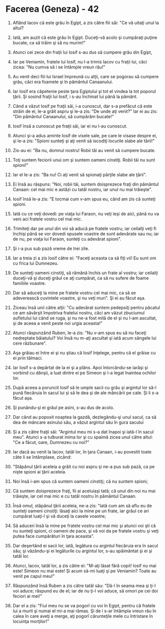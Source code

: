 # Facerea (Geneza) - 42

1. Aflând Iacov că este grâu în Egipt, a zis către fiii săi: "Ce vă uitaţi unul la altul?

2. Iată, am auzit că este grâu în Egipt. Duceţi-vă acolo şi cumpăraţi puţine bucate, ca să trăim şi să nu murim!"

3. Atunci cei zece din fraţii lui Iosif s-au dus să cumpere grâu din Egipt,

4. Iar pe Veniamin, fratele lui Iosif, nu l-a trimis Iacov cu fraţii lui, căci zicea: "Nu cumva să i se întâmple vreun rău!"

5. Au venit deci fiii lui Israel împreună cu alţii, care se pogorau să cumpere grâu, căci era foamete şi în pământul Canaanului.

6. Iar Iosif era căpetenie peste ţara Egiptului şi tot el vindea la tot poporul ţării. Şi sosind fraţii lui Iosif, i s-au închinat lui până la pământ.

7. Când a văzut Iosif pe fraţii săi, i-a cunoscut, dar s-a prefăcut că este străin de ei, le-a grăit aspru şi le-a zis: "De unde aţi venit?" Iar ei au zis: "Din pământul Canaanului, să cumpărăm bucate!"

8. Iosif însă a cunoscut pe fraţii săi, iar ei nu l-au cunoscut.

9. Atunci şi-a adus aminte Iosif de visele sale, pe care le visase despre ei, şi le-a zis: "Spioni sunteţi şi aţi venit să iscodiţi locurile slabe ale tării!"

10. Zis-au ei: "Ba nu, domnul nostru! Robii tăi au venit să cumpere bucate.

11. Toţi suntem feciorii unui om şi suntem oameni cinstiţi. Robii tăi nu sunt spioni!"

12. Iar el le-a zis: "Ba nu! Ci aţi venit să spionaţi părţile slabe ale ţării".

13. Ei însă au răspuns: "Noi, robii tăi, suntem doisprezece fraţi din pământul Canaan: cel mai mic e astăzi cu tatăl nostru, iar unul nu mai trăieşte".

14. Iosif însă le-a zis: "E tocmai cum v-am spus eu, când am zis că sunteţi spioni.

15. Iată cu ce veţi dovedi: pe viaţa lui Faraon, nu veţi ieşi de aici, până nu va veni aci fratele vostru cel mai mic.

16. Trimiteţi dar pe unul din voi să aducă pe fratele vostru; iar ceilalţi veţi fi închişi până se vor dovedi spusele voastre de sunt adevărate sau nu; iar de nu, pe viaţa lui Faraon, sunteţi cu adevărat spioni".

17. Şi i-a pus sub pază vreme de trei zile.

18. Iar a treia zi a zis Iosif către ei: "Faceţi aceasta ca să fiţi vii! Eu sunt om cu frica lui Dumnezeu.

19. De sunteţi oameni cinstiţi, să rămână închis un frate al vostru; iar ceilalţi duceţi-vă şi duceţi grâul ce aţi cumpărat, ca să nu sufere de foame familiile voastre.

20. Dar să aduceţi la mine pe fratele vostru cel mai mic, ca să se adeverească cuvintele voastre, şi nu veţi muri". Şi ei au făcut aşa.

21. Ziceau însă unii către alţii: "Cu adevărat suntem pedepsiţi pentru păcatul ce am săvârşit împotriva fratelui nostru, căci am văzut zbuciumul sufletului lui când se ruga, şi nu ne-a fost milă de el şi nu l-am ascultat, şi de aceea a venit peste noi urgia aceasta!"

22. Atunci răspunzând Ruben, le-a zis: "Nu v-am spus eu să nu faceţi nedreptate băiatului? Voi însă nu m-aţi ascultat şi iată acum sângele lui cere răzbunare".

23. Aşa grăiau ei între ei şi nu ştiau că Iosif înţelege, pentru că el grăise cu ei prin tălmaci.

24. Iar Iosif s-a depărtat de la ei şi a plâns. Apoi întorcându-se iarăşi şi vorbind cu dânşii, a luat dintre ei pe Simeon şi l-a legat înaintea ochilor lor.

25. După aceea a poruncit Iosif să le umple sacii cu grâu şi argintul lor să-l pună fiecăruia în sacul lui şi să le dea şi de ale mâncării pe cale. Şi li s-a făcut aşa.

26. Şi punându-şi ei grâul pe asini, s-au dus de acolo.

27. Dar când au poposit noaptea la gazdă, dezlegându-şi unul sacul, ca să dea de mâncare asinului său, a văzut argintul său în gura sacului

28. Şi a zis către fraţii săi: "Argintul meu mi s-a dat înapoi şi iată-l în sacul meu". Atunci s-a tulburat inima lor şi cu spaimă zicea unul către altul: "Ce a făcut, oare, Dumnezeu cu noi?"

29. Iar dacă au venit la Iacov, tatăl lor, în ţara Canaan, i-au povestit toate câte li se întâmplase, zicând:

30. "Stăpânul ţării aceleia a grăit cu noi aspru şi ne-a pus sub pază, ca pe nişte spioni ai ţării aceleia.

31. Noi însă i-am spus că suntem oameni cinstiţi; că nu suntem spioni;

32. Că suntem doisprezece fraţi, fii ai aceluiaşi tată; că unul din noi nu mai trăieşte, iar cel mai mic e cu tatăl nostru în pământul Canaan.

33. Însă omul, stăpânul ţării aceleia, ne-a zis: "Iată cum am să aflu eu de sunteţi oameni cinstiţi: lăsaţi aici la mine pe un frate, iar grâul ce ari cumpărat luaţi-l şi vă duceţi la casele voastre;

34. Să aduceri însă la mine pe fratele vostru cel mai mic şi atunci voi şti că nu sunteţi spioni, ci oameni de pace, şi vă voi da pe fratele vostru şi veţi putea face cumpărături în ţara aceasta".

35. Dar deşertând ei sacii lor, iată, legătura cu argintul fiecăruia era în sacul său; şi văzându-şi ei legăturile cu argintul lor, s-au spăimântat şi ei şi tatăl lor.

36. Atunci, Iacov, tatăl lor, a zis către ei: "M-aţi lăsat fără copii! Iosif nu mai este! Simeon nu mai este! Şi acum să-mi luaţi şi pe Veniamin? Toate au venit pe capul meu!"

37. Răspunzând însă Ruben a zis către tatăl său: "Dă-l în seama mea şi ţi-l voi aduce; răspund eu de el; iar de nu ţi-l voi aduce, să omori pe cei doi feciori ai mei!"

38. Dar el a zis: "Fiul meu nu se va pogorî cu voi în Egipt, pentru că fratele lui a murit şi numai el mi-a mai rămas. Şi de i s-ar întâmpla vreun rău în calea în care aveţi a merge, aţi pogorî cărunteţile mele cu întristare în locuinţa morţilor!"

